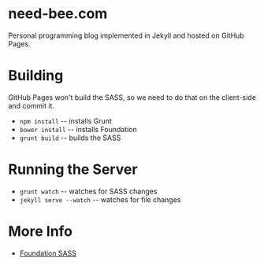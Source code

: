 need-bee.com
===============

Personal programming blog implemented in Jekyll and hosted on GitHub
Pages.

Building
========

GitHub Pages won't build the SASS, so we need to do that on the client-side and commit it.

- `npm install` -- installs Grunt
- `bower install` -- installs Foundation
- `grunt build` -- builds the SASS

Running the Server
==================

- `grunt watch` -- watches for SASS changes
- `jekyll serve --watch` -- watches for file changes


More Info
=========

- [Foundation SASS](http://foundation.zurb.com/docs/sass.html)